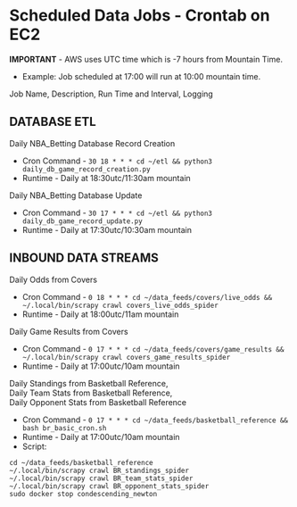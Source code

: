 # Scheduled Data Jobs - Crontab on EC2

**IMPORTANT** - AWS uses UTC time which is -7 hours from Mountain Time.
* Example: Job scheduled at 17:00 will run at 10:00 mountain time.

Job Name, Description, Run Time and Interval, Logging

## DATABASE ETL

Daily NBA_Betting Database Record Creation
* Cron Command - ```30 18 * * * cd ~/etl && python3 daily_db_game_record_creation.py```
* Runtime - Daily at 18:30utc/11:30am mountain

Daily NBA_Betting Database Update
* Cron Command - ```30 17 * * * cd ~/etl && python3 daily_db_game_record_update.py```
* Runtime - Daily at 17:30utc/10:30am mountain

## INBOUND DATA STREAMS

Daily Odds from Covers
* Cron Command - ```0 18 * * * cd ~/data_feeds/covers/live_odds && ~/.local/bin/scrapy crawl covers_live_odds_spider```
* Runtime - Daily at 18:00utc/11am mountain

Daily Game Results from Covers
* Cron Command - ```0 17 * * * cd ~/data_feeds/covers/game_results && ~/.local/bin/scrapy crawl covers_game_results_spider```
* Runtime - Daily at 17:00utc/10am mountain

Daily Standings from Basketball Reference,  
Daily Team Stats from Basketball Reference,  
Daily Opponent Stats from Basketball Reference  
* Cron Command - ```0 17 * * * cd ~/data_feeds/basketball_reference && bash br_basic_cron.sh```
* Runtime - Daily at 17:00utc/10am mountain
* Script:
```sudo docker start condescending_newton
cd ~/data_feeds/basketball_reference
~/.local/bin/scrapy crawl BR_standings_spider
~/.local/bin/scrapy crawl BR_team_stats_spider
~/.local/bin/scrapy crawl BR_opponent_stats_spider
sudo docker stop condescending_newton


